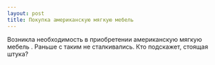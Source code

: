 ```yaml
---
layout: post 
title: Покупка американскую мягкую мебель 
--- 
```

Возникла необходимость в приобретении американскую мягкую мебель . Раньше с таким не сталкивались. Кто подскажет, стоящая штука?
